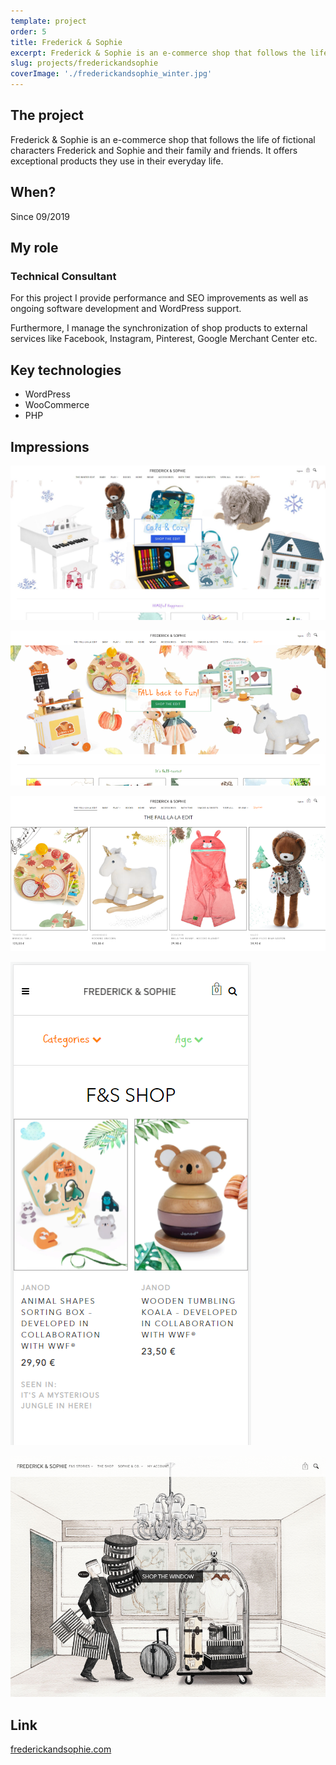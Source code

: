 ```yaml
---
template: project
order: 5
title: Frederick & Sophie
excerpt: Frederick & Sophie is an e-commerce shop that follows the life of fictional characters Frederick and Sophie and their family and friends.
slug: projects/frederickandsophie
coverImage: './frederickandsophie_winter.jpg'
---
```

## The project

Frederick & Sophie is an e-commerce shop that follows the life of fictional characters Frederick and Sophie and their family and friends. It offers exceptional products they use in their everyday life.

## When?

Since 09/2019

## My role

### Technical Consultant

For this project I provide performance and SEO improvements as well as ongoing software development and WordPress support.

Furthermore, I manage the synchronization of shop products to external services like Facebook, Instagram, Pinterest, Google Merchant Center etc.

## Key technologies

* WordPress
* WooCommerce
* PHP

## Impressions

![Frederick & Sophie website screenshot](frederickandsophie_winter.jpg "Frederick & Sophie website screenshot")

![Frederick & Sophie website screenshot](frederickandsophie2.png "Frederick & Sophie website screenshot")

![Frederick & Sophie website screenshot](frederickandsophie3.png "Frederick & Sophie website screenshot")

![Frederick & Sophie mobile website screenshot](frederickandsophie4.png "Frederick & Sophie mobile website screenshot")

![Frederick & Sophie website screenshot](frederickandsophie.png "Frederick & Sophie website screenshot")

## Link

<a target="_blank" href="https://www.frederickandsophie.com">frederickandsophie.com</a>